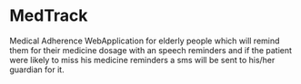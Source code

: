 # MedTrack
Medical Adherence WebApplication for elderly people which will remind them for their medicine dosage with an speech reminders and if the patient were likely to miss his medicine reminders a sms will be sent to his/her guardian for it.
